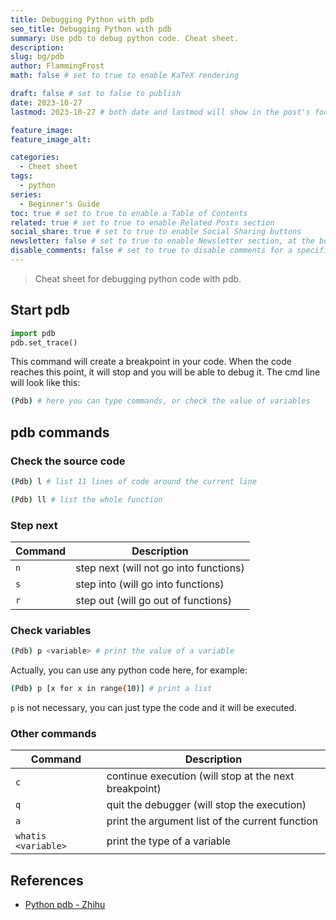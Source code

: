 ```yaml
---
title: Debugging Python with pdb
seo_title: Debugging Python with pdb
summary: Use pdb to debug python code. Cheat sheet.
description:
slug: bg/pdb
author: FlammingFrost
math: false # set to true to enable KaTeX rendering

draft: false # set to false to publish
date: 2023-10-27
lastmod: 2023-10-27 # both date and lastmod will show in the post's footer

feature_image:
feature_image_alt:

categories:
  - Cheet sheet
tags:
  - python
series: 
  - Beginner's Guide
toc: true # set to true to enable a Table of Contents
related: true # set to true to enable Related Posts section
social_share: true # set to true to enable Social Sharing buttons
newsletter: false # set to true to enable Newsletter section, at the bottom of the page
disable_comments: false # set to true to disable comments for a specific post
---
```


> Cheat sheet for debugging python code with pdb.

## Start pdb

```python
import pdb
pdb.set_trace()
```

This command will create a breakpoint in your code. When the code reaches this point, it will stop and you will be able to debug it. The cmd line will look like this:

```bash
(Pdb) # here you can type commands, or check the value of variables
```

## pdb commands

### Check the source code

```bash
(Pdb) l # list 11 lines of code around the current line
```

```bash
(Pdb) ll # list the whole function
```

### Step next

| Command | Description |
| --- | --- |
| `n` | step next (will not go into functions) |
| `s` | step into (will go into functions) |
| `r` | step out (will go out of functions) |

### Check variables

```bash
(Pdb) p <variable> # print the value of a variable
```

Actually, you can use any python code here, for example:

```bash
(Pdb) p [x for x in range(10)] # print a list
```

`p` is not necessary, you can just type the code and it will be executed.

### Other commands

| Command | Description |
| --- | --- |
| `c` | continue execution (will stop at the next breakpoint)
| `q` | quit the debugger (will stop the execution) |
| `a` | print the argument list of the current function |
| `whatis <variable>` | print the type of a variable |

## References

- [Python pdb - Zhihu](https://zhuanlan.zhihu.com/p/37294138)
